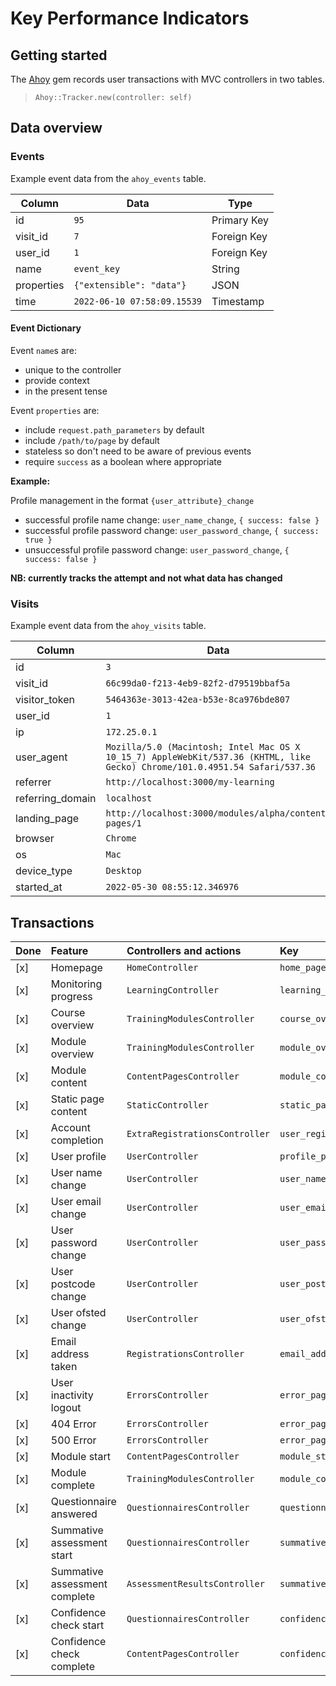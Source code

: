 # Key Performance Indicators

## Getting started

The [Ahoy](https://github.com/ankane/ahoy) gem records user transactions with MVC controllers in two tables.

> `Ahoy::Tracker.new(controller: self)`

## Data overview

### Events

Example event data from the `ahoy_events` table.

| Column     | Data                        | Type        |
| ---        | ---                         | ---         |
| id         | `95`                        | Primary Key |
| visit_id   | `7`                         | Foreign Key |
| user_id    | `1`                         | Foreign Key |
| name       | `event_key`                 | String      |
| properties | `{"extensible": "data"}`    | JSON        |
| time       | `2022-06-10 07:58:09.15539` | Timestamp   |


#### Event Dictionary

Event `name`s are:

- unique to the controller
- provide context
- in the present tense

Event `properties` are:

- include `request.path_parameters` by default
- include `/path/to/page` by default
- stateless so don't need to be aware of previous events
- require `success` as a boolean where appropriate

**Example:**

Profile management in the format `{user_attribute}_change`

- successful profile name change: `user_name_change`, `{ success: false }`
- successful profile password change: `user_password_change`, `{ success: true }`
- unsuccessful profile password change: `user_password_change`, `{ success: false }`

**NB: currently tracks the attempt and not what data has changed**

### Visits

Example event data from the `ahoy_visits` table.

| Column           | Data                                                                                                                        |
| ---              | ---                                                                                                                         |
| id               | `3`                                                                                                                         |
| visit_id         | `66c99da0-f213-4eb9-82f2-d79519bbaf5a`                                                                                      |
| visitor_token    | `5464363e-3013-42ea-b53e-8ca976bde807`                                                                                      |
| user_id          | `1`                                                                                                                         |
| ip               | `172.25.0.1`                                                                                                                |
| user_agent       | `Mozilla/5.0 (Macintosh; Intel Mac OS X 10_15_7) AppleWebKit/537.36 (KHTML, like Gecko) Chrome/101.0.4951.54 Safari/537.36` |
| referrer         | `http://localhost:3000/my-learning`                                                                                         |
| referring_domain | `localhost`                                                                                                                 |
| landing_page     | `http://localhost:3000/modules/alpha/content-pages/1`                                                                       |
| browser          | `Chrome`                                                                                                                    |
| os               | `Mac`                                                                                                                       |
| device_type      | `Desktop`                                                                                                                   |
| started_at       | `2022-05-30 08:55:12.346976`                                                                                                |



## Transactions


| Done | Feature                       | Controllers and actions        | Key                             | Path                                         |
| :--- | :---                          | :---                           | :---                            | :---                                         |
| [x]  | Homepage                      | `HomeController`               | `home_page`                     | `/`                                          |
| [x]  | Monitoring progress           | `LearningController`           | `learning_page`                 | `/my-learning`                               |
| [x]  | Course overview               | `TrainingModulesController`    | `course_overview_page`          | `/modules`                                   |
| [x]  | Module overview               | `TrainingModulesController`    | `module_overview_page`          | `/modules/{alpha}`                           |
| [x]  | Module content                | `ContentPagesController`       | `module_content_page`           | `/modules/{alpha}/content-pages/{1}`         |
| [x]  | Static page content           | `StaticController`             | `static_page`                   | `/example-page`                              |
| [x]  | Account completion            | `ExtraRegistrationsController` | `user_registration`             | `/extra-registrations/{name,setting}`        |
| [x]  | User profile                  | `UserController`               | `profile_page`                  | `/my-account`                                |
| [x]  | User name change              | `UserController`               | `user_name_change`              | `/my-account/update-name`                    |
| [x]  | User email change             | `UserController`               | `user_email_change`             | `/my-account/update-email`                   |
| [x]  | User password change          | `UserController`               | `user_password_change`          | `/my-account/update-password`                |
| [x]  | User postcode change          | `UserController`               | `user_postcode_change`          | `/my-account/update-postcode`                |
| [x]  | User ofsted change            | `UserController`               | `user_ofsted_change`            | `/my-account/update-ofsted-number`           |
| [x]  | Email address taken           | `RegistrationsController`      | `email_address_taken`           | `/users/sign-up`                             |
| [x]  | User inactivity logout        | `ErrorsController`             | `error_page`                    | `/timeout`                                   |
| [x]  | 404 Error                     | `ErrorsController`             | `error_page`                    | `/404`                                       |
| [x]  | 500 Error                     | `ErrorsController`             | `error_page`                    | `/500`                                       |
| [x]  | Module start                  | `ContentPagesController`       | `module_start`                  | `/modules/{alpha}/content-pages/{intro}`     |
| [x]  | Module complete               | `TrainingModulesController`    | `module_complete`               | `/modules/{alpha}/certificate`               |
| [x]  | Questionnaire answered        | `QuestionnairesController`     | `questionnaire_answer`          | `/modules/{alpha}/questionnaires/{path}`     |
| [x]  | Summative assessment start    | `QuestionnairesController`     | `summative_assessment_start`    | `/modules/{alpha}/questionnaires/{path}`     |
| [x]  | Summative assessment complete | `AssessmentResultsController`  | `summative_assessment_complete` | `/modules/{alpha}/assessment-results/{path}` |
| [x]  | Confidence check start        | `QuestionnairesController`     | `confidence_check_start`        | `/modules/{alpha}/questionnaires/{path}`     |
| [x]  | Confidence check complete     | `ContentPagesController`       | `confidence_check_complete`     | `/modules/{alpha}/questionnaires/{path}`     |
